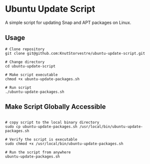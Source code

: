 # Ubuntu Update Script

A simple script for updating Snap and APT packages on Linux.


## Usage

``` shell
# Clone repository 
git clone git@github.com:KnutStorvestre/ubuntu-update-script.git

# Change directory
cd ubuntu-update-script

# Make script executable
chmod +x ubuntu-update-packages.sh

# Run script
./ubuntu-update-packages.sh
```

## Make Script Globally Accessible

``` shell

# copy script to the local binary directory
sudo cp ubuntu-update-packages.sh /usr/local/bin/ubuntu-update-packages.sh

# Verify the script is executable
sudo chmod +x /usr/local/bin/ubuntu-update-packages.sh

# Run the script from anywhere
ubuntu-update-packages.sh
```



